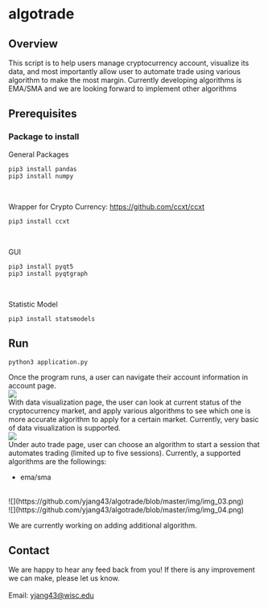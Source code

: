 # algotrade

## Overview
This script is to help users manage cryptocurrency account, visualize its data, and most importantly allow user to automate trade using various algorithm to make the most margin.
Currently developing algorithms is EMA/SMA and we are looking forward to implement other 
algorithms
## Prerequisites
### Package to install
General Packages
```
pip3 install pandas
pip3 install numpy
```
<br/>


Wrapper for Crypto Currency: https://github.com/ccxt/ccxt
```
pip3 install ccxt
```
<br/>


GUI
```
pip3 install pyqt5
pip3 install pyqtgraph
```
<br/>


Statistic Model
```
pip3 install statsmodels
```

## Run
```
python3 application.py
```
Once the program runs, a user can navigate their account information in account page.
<br>
![](https://github.com/yjang43/algotrade/blob/master/img/img_01.png)
<br>
With data visualization page, the user can look at current status of the cryptocurrency market,
and apply various algorithms to see which one is more accurate algorithm to apply for a certain market.
Currently, very basic of data visualization is supported.
<br>
![](https://github.com/yjang43/algotrade/blob/master/img/img_02.png)
<br>
Under auto trade page, user can choose an algorithm to start a session that automates
trading (limited up to five sessions). Currently, a supported algorithms are the followings:
<br>
* ema/sma

<br>
![](https://github.com/yjang43/algotrade/blob/master/img/img_03.png)
<br>
![](https://github.com/yjang43/algotrade/blob/master/img/img_04.png)
<br>

We are currently working on adding additional algorithm.

## Contact
We are happy to hear any feed back from you! If there is any improvement we can make, please
let us know.
<br/>
<br/>
Email: yjang43@wisc.edu

